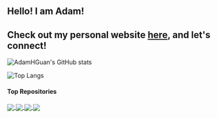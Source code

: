 ## Hello! I am Adam!

## Check out my personal website [here](https://adamhguan.github.io/), and let's connect!

![AdamHGuan's GitHub stats](https://github-readme-stats.vercel.app/api?username=AdamHGuan&show_icons=true&theme=tokyonight)

![Top Langs](https://github-readme-stats.vercel.app/api/top-langs/?username=AdamHGuan&layout=compact&theme=tokyonight)

<!-- [![Readme Card](https://github-readme-stats.vercel.app/api/pin/?username=AdamHGuan&repo=Roly-Poly&theme=tokyonight)](https://github.com/AdamHGuan/Roly-Poly)

[![Readme Card](https://github-readme-stats.vercel.app/api/pin/?username=AdamHGuan&repo=molla&theme=tokyonight)](https://github.com/AdamHGuan/molla) -->

#### Top Repositories


<a href="https://github.com/AdamHGuan/Roly-Poly">
  <img align="center" src="https://github-readme-stats.vercel.app/api/pin/?username=AdamHGuan&repo=Roly-Poly&theme=tokyonight" />
</a>
<a href="https://github.com/AdamHGuan/molla">
  <img align="center" src="https://github-readme-stats.vercel.app/api/pin/?username=AdamHGuan&repo=molla&theme=tokyonight" />
</a>
<a href="https://github.com/wylin94/AAw19d1-Tinybnb-Clone">
  <img align="center" src="https://github-readme-stats.vercel.app/api/pin/?username=wylin94&repo=AAw19d1-Tinybnb-Clone&theme=tokyonight" />
</a>
<a href="https://github.com/CroissantAhhh/TwoLeftThumbs">
  <img align="center" src="https://github-readme-stats.vercel.app/api/pin/?username=CroissantAhhh&repo=TwoLeftThumbs&theme=tokyonight" />
</a>


<!--
**AdamHGuan/AdamHGuan** is a ✨ _special_ ✨ repository because its `README.md` (this file) appears on your GitHub profile.

Here are some ideas to get you started:

- 🔭 I’m currently working on ...
- 🌱 I’m currently learning ...
- 👯 I’m looking to collaborate on ...
- 🤔 I’m looking for help with ...
- 💬 Ask me about ...
- 📫 How to reach me: ...
- 😄 Pronouns: ...
- ⚡ Fun fact: ...
-->
